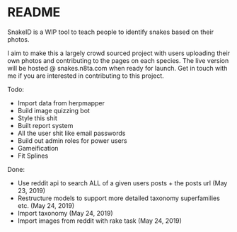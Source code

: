 # README
SnakeID is a WIP tool to teach people to identify snakes based on their photos.

I aim to make this a largely crowd sourced project with users uploading their own photos and 
contributing to the pages on each species. The live version will be hosted @ snakes.n8ta.com
when ready for launch. Get in touch with me if you are interested in contributing to this project.

Todo:
- Import data from herpmapper
- Build image quizzing bot
- Style this shit
- Built report system
- All the user shit like email passwords
- Build out admin roles for power users
- Gameification
- Fit Splines

Done:
- Use reddit api to search ALL of a given users posts + the posts url (May 23, 2019)
- Restructure models to support more detailed taxonomy superfamilies etc. (May 24, 2019)
- Import taxonomy (May 24, 2019)
- Import images from reddit with rake task (May 24, 2019)